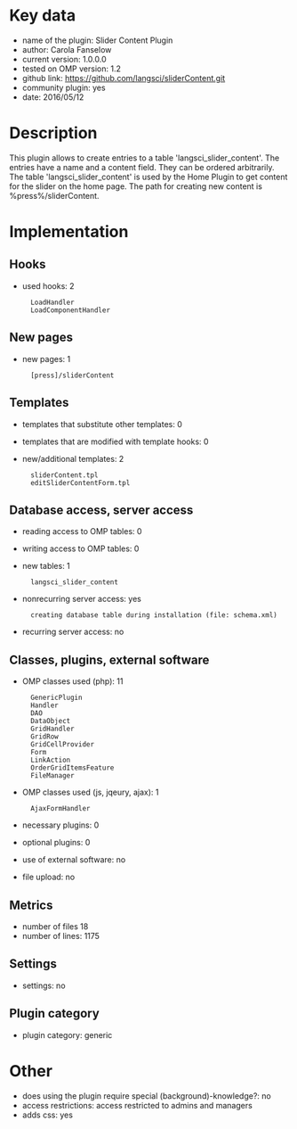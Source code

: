 Key data
============

- name of the plugin: Slider Content Plugin
- author: Carola Fanselow
- current version: 1.0.0.0
- tested on OMP version: 1.2
- github link: https://github.com/langsci/sliderContent.git
- community plugin: yes
- date: 2016/05/12

Description
============

This plugin allows to create entries to a table 'langsci_slider_content'. The entries have a name and a content field. They can be ordered arbitrarily. The table 'langsci_slider_content' is used by the Home Plugin to get content for the slider on the home page. The path for creating new content is %press%/sliderContent.

 
Implementation
================

Hooks
-----
- used hooks: 2

		LoadHandler
		LoadComponentHandler

New pages
------
- new pages: 1

		[press]/sliderContent

Templates
---------
- templates that substitute other templates: 0
- templates that are modified with template hooks: 0
- new/additional templates: 2

		sliderContent.tpl
		editSliderContentForm.tpl

Database access, server access
-----------------------------
- reading access to OMP tables: 0
- writing access to OMP tables: 0
- new tables: 1

		langsci_slider_content

- nonrecurring server access: yes

		creating database table during installation (file: schema.xml)

- recurring server access: no
 
Classes, plugins, external software
-----------------------
- OMP classes used (php): 11
	
		GenericPlugin
		Handler
		DAO
		DataObject
		GridHandler
		GridRow
		GridCellProvider
		Form
		LinkAction
		OrderGridItemsFeature
		FileManager

- OMP classes used (js, jqeury, ajax): 1

		AjaxFormHandler

- necessary plugins: 0
- optional plugins: 0
- use of external software: no
- file upload: no
 
Metrics
--------
- number of files 18
- number of lines: 1175

Settings
--------
- settings: no

Plugin category
----------
- plugin category: generic

Other
=============
- does using the plugin require special (background)-knowledge?: no
- access restrictions: access restricted to admins and managers
- adds css: yes


